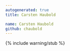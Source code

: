 ```yaml
---
autogenerated: true
title: Carsten Haubold

name: Carsten Haubold
github: chaubold
---
```

{% include warning/stub %}

